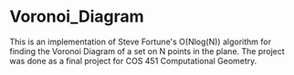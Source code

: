 # Voronoi_Diagram
This is an implementation of Steve Fortune's O(Nlog(N)) algorithm for finding the Voronoi Diagram of a set on N points in the plane. The project was done as a final project for COS 451 Computational Geometry.
